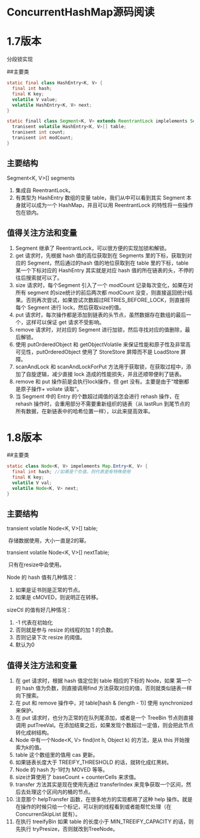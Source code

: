 # ConcurrentHashMap源码阅读

# 1.7版本

分段锁实现

##主要类

```java
static final class HashEntry<K, V> {
  final int hash;
  final K key;
  volatile V value;
  volatile HashEntry<K, V> next;
}

static finall class Segment<K, V> extends ReentrantLock implelements Serializable{
  tranisent volatile HashEntry<K, V>[] table;
  tranisent int count;
  tranisent int modCount;
}
```



## 主要结构

Segment<K, V>[] segments

1. 集成自 ReentrantLock。
2. 有类型为 HashEntry 数组的变量 table，我们从中可以看到其实 Segment 本身就可以成为一个 HashMap，并且可以用 ReentrantLock 的特性将一些操作包在锁内。



## 值得关注方法和变量

1. Segment  继承了 ReentrantLock，可以很方便的实现加锁和解锁。
2. get 请求时，先根据 hash 值的高位获取到在 Segments 里的下标，获取到对应的 Segment，然后通过的hash 值的地位获取到在 table 里的下标，table 某一个下标对应的 HashEntry 其实就是对应 hash 值的所在链表的头，不停的往后搜索就可以了。
3. size 请求时，每个Segment 引入了一个 modCount 记录每次变化，如果在对所有 segment 的size统计的前后两次都 modCount 没变，则直接返回统计结果。否则再次尝试，如果尝试次数超过RETRIES_BEFORE_LOCK，则直接将每个 Segment 进行 lock，然后获取size的值。
4. put 请求时，每次操作都是添加到链表的头节点，虽然数据存在数组的最后一个，这样可以保证 get 请求不受影响。
5. remove 请求时，对对应的 Segment 进行加锁，然后寻找对应的值删除，最后解锁。
6. 使用 putOrderedObject 和 getObjectVolatile 来保证性能和原子性及非常高可见性，putOrderedObject 使用了 StoreStore 屏障而不是 LoadStore 屏障。
7. scanAndLock 和 scanAndLockForPut 方法用于获取锁，在获取过程中，添加了自旋逻辑，减少直接 lock 造成的性能损失，并且还顺带便利了链表。
8. remove 和 put 操作前是会执行lock操作，但 get 没有。主要是由于“增删都是原子操作+ voliate 读取”。
9. 当 Segment 中的 Entry 的个数超过阈值的话怎会进行 rehash 操作，在 rehash 操作时，会重用部分不需要重新组织的链表（从 lastRun 到尾节点的所有数据，在新链表中的哈希位置一样），以此来提高效率。







# 1.8版本



##主要类

```java
static class Node<K, V> impelements Map.Entry<K, V> {
  final int hash; //如果是个负值，则代表是有特殊使用
  final K key;
  volatile V val;
  volatile Node<K, V> next;
}
```



## 主要结构

transient volatile Node<K, V>[] table;

​	存储数据使用，大小一直是2的幂。

transient volatile Node<K, V>[] nextTable;

​	只有在resize中会使用。	

Node 的 hash 值有几种情况：

1. 如果是证书则是正常的节点。
2. 如果是 cMOVED，则说明正在转移。



sizeCtl 的值有好几种情况：

1. -1 代表在初始化
2. 否则就是参与 resize 的线程的加 1 的负数。
3. 否则记录下次 resize 的阈值。
4. 默认为0 



## 值得关注方法和变量

1. 在 get 请求时，根据 hash 值定位到 table 相应的下标的 Node，如果 第一个的 hash 值为负数，则直接调用find 方法获取对应的值，否则就类似链表一样向下搜索。
2. 在 put 和 remove 操作中，对 table[hash & (length - 1)] 使用 synchronized 来保护。
3. 在 put 请求时，也分为正常的在队列尾添加，或者是一个 TreeBin 节点则直接调用 putTreeVal。在添加结束之后，如果发现个数超过一定值，则会把此节点转化成树结构。
4. Node 中有一个Node<K, V> find(int h, Object k) 的方法，是从 this 开始搜索为k的值。
5. table 这个数组里的值用 cas 更新。
6. 如果链表长度大于 TREEIFY_THRESHOLD 的话，就转化成红黑树。
7. Node 的 hash 为-1时为 MOVED 等等。
8. size计算使用了 baseCount + counterCells 来求值。
9. transfer 方法其实是现在使用先通过 transferIndex 来竞争获取一个区间，然后去处理这个区间内的桶的节点。
10. 注意那个 helpTransfer 函数，在很多地方的实现都用了这种 help 操作。就是在操作的时候只给一个标记，可以别的线程看到或者能帮忙处理（在 ConcurrenSkipList 就有）。
11. 在执行 treeifyBin 如果 table 的长度小于 MIN_TREEIFY_CAPACITY 的话，则先执行 tryPresize，否则就改到TreeNode。


